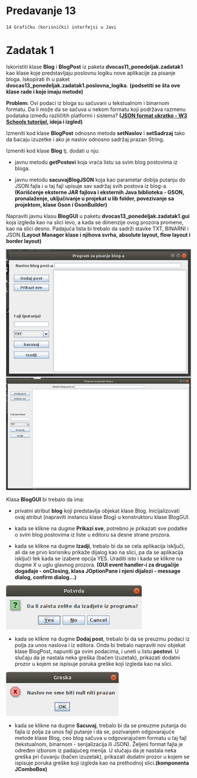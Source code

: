# Predavanje 13

	14 Grafičku (korisnički) interfejsi u Javi


# Zadatak 1



Iskoristiti klase **Blog** i **BlogPost** iz paketa **dvocas11_ponedeljak.zadatak1** kao klase koje predstavljaju poslovnu logiku nove aplikacije za pisanje bloga. Iskopirati ih u paket **dvocas13_ponedeljak.zadatak1.poslovna_logika**. **(podsetiti se šta ove klase rade i koje imaju metode)**


**Problem:** Ovi podaci iz bloga su sačuvani u tekstualnom i binarnom formatu. Da li može da se sačuva u nekom formatu koji podržava razmenu podataka između različitih platformi i sistema? **([JSON format ukratko -  W3 Schools tutorijel](https://www.w3schools.com/js/js_json_intro.asp), ideja i izgled)**


Izmeniti kod klase **BlogPost** odnosno metoda **setNaslov** i **setSadrzaj** tako da bacaju izuzetke i ako je naslov odnosno sadržaj prazan String. 


Izmeniti kod klase **Blog** tj. dodati u nju:


- javnu metodu **getPostovi** koja vraća listu sa svim blog postovima iz bloga.

- javnu metodu **sacuvajBlogJSON** koja kao parametar dobija putanju do JSON fajla i u taj fajl upisuje sav sadržaj svih postova iz blog-a.**(Korišćenje eksterne JAR fajlova i eksternih Java biblioteka - GSON, pronalaženje, uključivanje u projekat u lib folder, povezivanje sa projektom, klase Gson i GsonBuilder)**


Napraviti javnu klasu **BlogGUI** u paketu **dvocas13_ponedeljak.zadatak1.gui** koja izgleda kao na slici levo, a kada se dimenzije ovog prozora promene, kao na slici desno. Padajuća lista bi trebalo da sadrži stavke TXT, BINARNI i JSON.**(Layout Manager klase i njihova svrha, absolute layout, flow layout i border layout)**


![BlogGUI](BlogGUI.jpg)
![BlogGUIMaksimizovan](BlogGUIMaksimizovan.jpg)


Klasa **BlogGUI** bi trebalo da ima: 


- privatni atribut **blog** koji predstavlja objekat klase Blog. Inicijalizovati ovaj atribut (napraviti instancu klase Blog) u konstruktoru klase BlogGUI.



- kada se klikne na dugme **Prikazi sve**, potrebno je prikazati sve podatke o svim blog postovima iz liste u editoru sa desne strane prozora.

- kada se klikne na dugme **Izadji**, trebalo bi da se cela aplikacija isključi, ali da se prvo korisniku prikaže dijalog kao na slici, pa da se aplikacija isključi tek kada se izabere opcija YES. Uraditi isto i kada se klikne na dugme X u uglu glavnog prozora. **(GUI event handler-i za drugačije događaje - onClosing, klasa JOptionPane i njeni dijalozi - message dialog, confirm dialog...)**

![Dijalog izlaz](DijalogIzlaz.jpg)

- kada se klikne na dugme **Dodaj post**, trebalo bi da se preuzmu podaci iz polja za unos naslova i iz editora. Onda bi trebalo napraviti nov objekat klase BlogPost, napuniti ga ovim podacima, i uneti u listu **postovi**. U slučaju da je nastala neka greška (bačen izuzetak), prikazati dodatni prozor u kojem se ispisuje poruka greške koji izgleda kao na slici.

![Dijalog greska](DijalogGreska.jpg)

- kada se klikne na dugme **Sacuvaj**, trebalo bi da se preuzme putanja do fajla iz polja za unos fajl putanje i da se, pozivanjem odgovarajuće metode klase Blog, ceo blog sačuva u odgovarajućem formatu u taj fajl (tekstualnom, binarnom - serijalizacija ili JSON). Željeni format fajla je određen izborom iz padajućeg menija. U slučaju da je nastala neka greška pri čuvanju (bačen izuzetak), prikazati dodatni prozor u kojem se ispisuje poruka greške koji izgleda kao na prethodnoj slici.**(komponenta JComboBox)**

